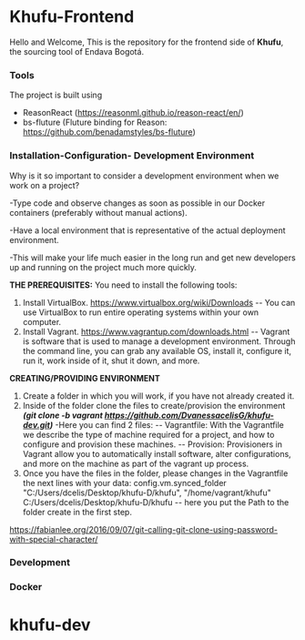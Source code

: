 # Khufu-Frontend
Hello and Welcome,
This is the repository for the frontend side of **Khufu**, the sourcing tool of Endava Bogotá.

### Tools
The project is built using
* ReasonReact (https://reasonml.github.io/reason-react/en/)
* bs-fluture (Fluture binding for Reason: https://github.com/benadamstyles/bs-fluture)

### Installation-Configuration- Development Environment
Why is it so important to consider a development environment when we work on a project?

-Type code and observe changes as soon as possible in our Docker containers (preferably without manual actions).

-Have a local environment that is representative of the actual deployment environment.

-This will make your life much easier in the long run and get new developers up and running on the project much more quickly.

**THE PREREQUISITES:** You need to install the following tools:
1) Install VirtualBox. https://www.virtualbox.org/wiki/Downloads
-- You can use VirtualBox to run entire operating systems within your own computer.
2) Install Vagrant. https://www.vagrantup.com/downloads.html
-- Vagrant is software that is used to manage a development environment. Through the command line, you can grab any available OS, install it, configure it, run it, work inside of it, shut it down, and more.

**CREATING/PROVIDING ENVIRONMENT** 
1) Create a folder in which you will work, if you have not already created it.
2) Inside of the folder clone the files to create/provision the environment 
***(git clone -b vagrant https://github.com/DvanessacelisG/khufu-dev.git)***
-Here you can find 2 files: 
-- Vagrantfile: With the Vagrantfile we describe the type of machine required for a project, and how to configure and provision these machines.
-- Provision: Provisioners in Vagrant allow you to automatically install software, alter configurations, and more on the machine as part of the vagrant up process.
3) Once you have the files in the folder, please changes in the Vagrantfile the next lines with your data:
config.vm.synced_folder "C:/Users/dcelis/Desktop/khufu-D/khufu", "/home/vagrant/khufu"
C:/Users/dcelis/Desktop/khufu-D/khufu -- here you put the Path to the folder create in the first step.



https://fabianlee.org/2016/09/07/git-calling-git-clone-using-password-with-special-character/

### Development

### Docker

# khufu-dev
